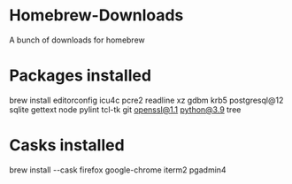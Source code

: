 # Homebrew-Downloads
A bunch of downloads for homebrew


# Packages installed
brew install
editorconfig
icu4c
pcre2
readline
xz
gdbm
krb5
postgresql@12
sqlite
gettext
node
pylint
tcl-tk
git
openssl@1.1
python@3.9
tree

# Casks installed
brew install --cask
firefox
google-chrome
iterm2
pgadmin4
